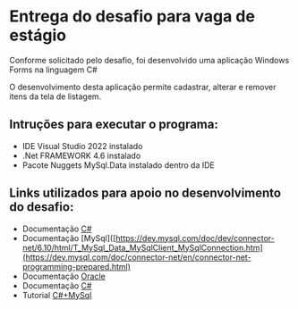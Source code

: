 # Entrega do desafio para vaga de estágio
 Conforme solicitado pelo desafio, foi desenvolvido uma aplicação Windows Forms na linguagem C#
 
 O desenvolvimento desta aplicação permite cadastrar, alterar e remover itens da tela de listagem.

## Intruções para executar o programa:
 * IDE Visual Studio 2022 instalado
 * .Net FRAMEWORK 4.6 instalado
 * Pacote Nuggets MySql.Data instalado dentro da IDE

## Links utilizados para apoio no desenvolvimento do desafio:
  * Documentação [C#](https://docs.microsoft.com/pt-br/dotnet/api/system.windows.forms.listview?view=windowsdesktop-6.0)
  * Documentação [MySql]([https://dev.mysql.com/doc/dev/connector-net/6.10/html/T_MySql_Data_MySqlClient_MySqlConnection.htm](https://dev.mysql.com/doc/connector-net/en/connector-net-programming-prepared.html)
  * Documentação [Oracle](https://docs.oracle.com/cd/E17952_01/connector-net-en/connector-net-ref-mysqlclient.html)
  * Documentação [C#](https://docs.microsoft.com/pt-br/dotnet/csharp/)
  * Tutorial [C#+MySql](https://zetcode.com/csharp/mysql/)
